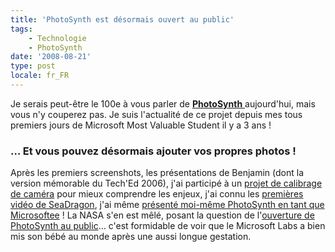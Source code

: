 ```yaml
---
title: 'PhotoSynth est désormais ouvert au public'
tags:
    - Technologie
    - PhotoSynth
date: '2008-08-21'
type: post
locale: fr_FR
---
```


Je serais peut-être le 100e à vous parler de [**PhotoSynth** ](https://en.wikipedia.org/wiki/Photosynth)aujourd'hui, mais vous n'y couperez pas. Je suis l'actualité de ce projet depuis mes tous premiers jours de Microsoft Most Valuable Student il y a 3 ans&nbsp;!

<!-- more -->

### … Et vous pouvez désormais ajouter vos propres photos&nbsp;!

Après les premiers screenshots, les présentations de Benjamin (dont la version mémorable du Tech'Ed 2006), j'ai participé à un [projet de calibrage de caméra](/2007/02/photosynth/) pour mieux comprendre les enjeux, j'ai connu les [premières vidéo de SeaDragon](/2007/03/microsoft-seadragon/), j'ai même [présenté moi-même PhotoSynth en tant que Microsoftee](/2007/07/les-dernieres-technos-ms-un-enjeu-de-civilization/)&nbsp;! La NASA s'en est mêlé, posant la question de l'[ouverture de PhotoSynth au public](/2007/08/photosynth-et-grand-public/)… c'est formidable de voir que le Microsoft Labs a bien mis son bébé au monde après une aussi longue gestation.
